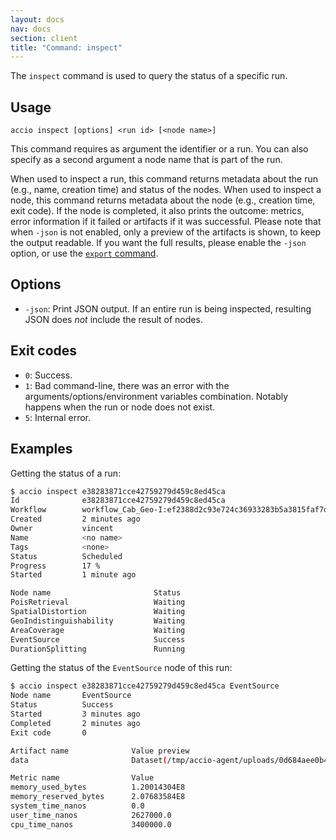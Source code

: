 ```yaml
---
layout: docs
nav: docs
section: client
title: "Command: inspect"
---
```


The `inspect` command is used to query the status of a specific run.

## Usage
```
accio inspect [options] <run id> [<node name>]
```

This command requires as argument the identifier or a run.
You can also specify as a second argument a node name that is part of the run.

When used to inspect a run, this command returns metadata about the run (e.g., name, creation time) and status of the nodes.
When used to inspect a node, this command returns metadata about the node (e.g., creation time, exit code).
If the node is completed, it also prints the outcome: metrics, error information if it failed or artifacts if it was successful.
Please note that when `-json` is not enabled, only a preview of the artifacts is shown, to keep the output readable.
If you want the full results, please enable the `-json` option, or use the [`export` command](export-command.md).

## Options
* `-json`: Print JSON output. If an entire run is being inspected, resulting JSON does *not* include the result of nodes.

## Exit codes
* `0`: Success.
* `1`: Bad command-line, there was an error with the arguments/options/environment variables combination.
Notably happens when the run or node does not exist.
* `5`: Internal error.

## Examples
Getting the status of a run:

```bash
$ accio inspect e38283871cce42759279d459c8ed45ca
Id              e38283871cce42759279d459c8ed45ca
Workflow        workflow_Cab_Geo-I:ef2388d2c93e724c36933283b5a3815faf7d33a8
Created         2 minutes ago
Owner           vincent
Name            <no name>
Tags            <none>
Status          Scheduled
Progress        17 %
Started         1 minute ago

Node name                       Status
PoisRetrieval                   Waiting
SpatialDistortion               Waiting
GeoIndistinguishability         Waiting
AreaCoverage                    Waiting
EventSource                     Success
DurationSplitting               Running
```

Getting the status of the `EventSource` node of this run:
```bash
$ accio inspect e38283871cce42759279d459c8ed45ca EventSource
Node name       EventSource
Status          Success
Started         3 minutes ago
Completed       2 minutes ago
Exit code       0

Artifact name              Value preview
data                       Dataset(/tmp/accio-agent/uploads/0d684aee0b4bde2704eb937412be92b456a4dcad/data)

Metric name                Value
memory_used_bytes          1.20014304E8
memory_reserved_bytes      2.07683584E8
system_time_nanos          0.0
user_time_nanos            2627000.0
cpu_time_nanos             3400000.0
```